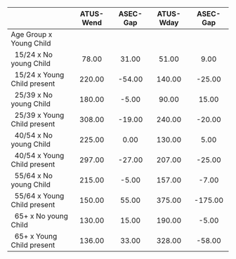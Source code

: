 
|                      |    ATUS-Wend |     ASEC-Gap |    ATUS-Wday |     ASEC-Gap |
| -------------------- | :----------: | :----------: | :----------: | :----------: |
| Age Group x Young Child |              |              |              |              |
| &nbsp;&nbsp;15/24 x No young Child |        78.00 |        31.00 |        51.00 |         9.00 |
| &nbsp;&nbsp;15/24 x Young Child present |       220.00 |       -54.00 |       140.00 |       -25.00 |
| &nbsp;&nbsp;25/39 x No young Child |       180.00 |        -5.00 |        90.00 |        15.00 |
| &nbsp;&nbsp;25/39 x Young Child present |       308.00 |       -19.00 |       240.00 |       -20.00 |
| &nbsp;&nbsp;40/54 x No young Child |       225.00 |         0.00 |       130.00 |         5.00 |
| &nbsp;&nbsp;40/54 x Young Child present |       297.00 |       -27.00 |       207.00 |       -25.00 |
| &nbsp;&nbsp;55/64 x No young Child |       215.00 |        -5.00 |       157.00 |        -7.00 |
| &nbsp;&nbsp;55/64 x Young Child present |       150.00 |        55.00 |       375.00 |      -175.00 |
| &nbsp;&nbsp;65+ x No young Child |       130.00 |        15.00 |       190.00 |        -5.00 |
| &nbsp;&nbsp;65+ x Young Child present |       136.00 |        33.00 |       328.00 |       -58.00 |

